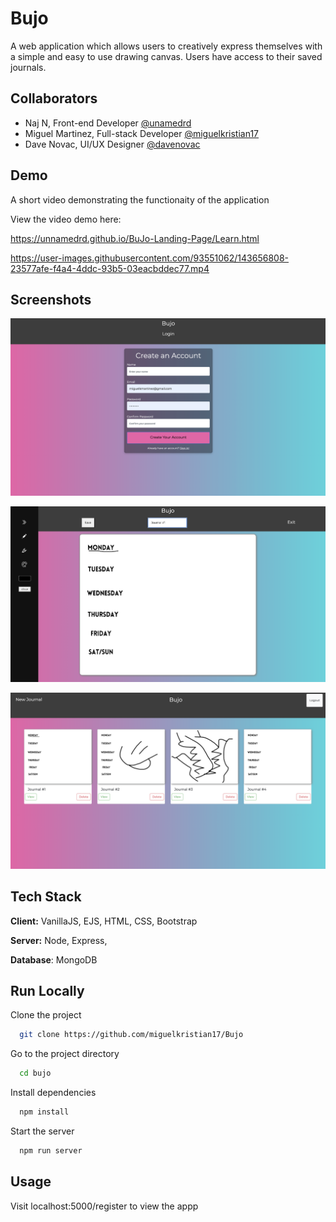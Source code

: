# Bujo

A web application which allows users to creatively express themselves with a simple
and easy to use drawing canvas. Users have access to their saved journals.
## Collaborators

-  Naj N, Front-end Developer [@unamedrd](https://www.github.com/unamedrd)
-  Miguel Martinez, Full-stack Developer [@miguelkristian17](https://github.com/miguelkristian17)
-  Dave Novac, UI/UX Designer [@davenovac](https://www.novakdr.com/)

## Demo

A short video demonstrating the functionaity of the application


View the video demo here: 

https://unnamedrd.github.io/BuJo-Landing-Page/Learn.html




https://user-images.githubusercontent.com/93551062/143656808-23577afe-f4a4-4ddc-93b5-03eacbddec77.mp4





## Screenshots

![App Screenshot](/views/Assets/loginsc.png?raw=true)

![App Screenshot](/views/Assets/journalsc.png?raw=true)

![App Screenshot](/views/Assets/indexsc.png?raw=true)


## Tech Stack

**Client:** VanillaJS, EJS, HTML, CSS, Bootstrap

**Server:** Node, Express, 

**Database**: MongoDB


## Run Locally

Clone the project

```bash
  git clone https://github.com/miguelkristian17/Bujo
```

Go to the project directory

```bash
  cd bujo
```

Install dependencies

```bash
  npm install
```

Start the server

```bash
  npm run server
```


## Usage

Visit localhost:5000/register to view the appp
